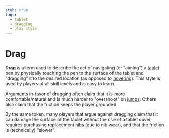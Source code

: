 ```yaml
---
stub: true
tags:
  - tablet
  - dragging
  - play style
---
```


# Drag

**Drag** is a term used to describe the act of navigating (or "aiming") a [tablet](/wiki/Glossary#tablet) pen by physically touching the pen to the surface of the tablet and "dragging" it to the desired location (as opposed to [hovering](/wiki/Play_style/Hover)). This style is used by players of all skill levels and is easy to learn.

Arguments in-favor of dragging often claim that it is more comfortable/natural and is much harder to "overshoot" on [jumps](/wiki/Beatmaps/Pattern/Jump). Others also claim that the friction keeps the player grounded.

By the same token, many players that argue against dragging claim that it can damage the surface of the tablet without the use of a tablet cover, requires purchasing replacement nibs (due to nib wear), and that the friction is (technically) "slower".
